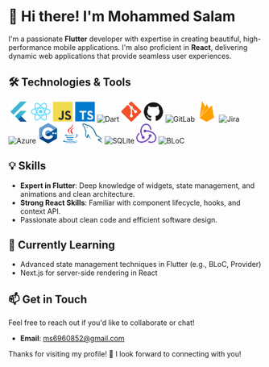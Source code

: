 # 👋 Hi there! I'm Mohammed Salam

I'm a passionate **Flutter** developer with expertise in creating beautiful, high-performance mobile applications. I'm also proficient in **React**, delivering dynamic web applications that provide seamless user experiences.

## 🛠️ Technologies & Tools
<p>
  <img src="https://raw.githubusercontent.com/devicons/devicon/master/icons/flutter/flutter-original.svg" alt="Flutter" width="40" height="40"/> 
  <img src="https://raw.githubusercontent.com/devicons/devicon/master/icons/react/react-original.svg" alt="React" width="40" height="40"/> 
  <img src="https://raw.githubusercontent.com/devicons/devicon/master/icons/javascript/javascript-original.svg" alt="JavaScript" width="40" height="40"/> 
  <img src="https://raw.githubusercontent.com/devicons/devicon/master/icons/typescript/typescript-original.svg" alt="TypeScript" width="40" height="40"/> 
  <img src="https://www.vectorlogo.zone/logos/dartlang/dartlang-icon.svg" alt="Dart" width="40" height="40"/> 
  <img src="https://raw.githubusercontent.com/devicons/devicon/master/icons/git/git-original.svg" alt="Git" width="40" height="40"/> 
  <img src="https://raw.githubusercontent.com/devicons/devicon/master/icons/github/github-original.svg" alt="GitHub" width="40" height="40"/>
  <img src="https://www.vectorlogo.zone/logos/gitlab/gitlab-icon.svg" alt="GitLab" width="40" height="40"/> 
  <img src="https://raw.githubusercontent.com/devicons/devicon/master/icons/firebase/firebase-plain.svg" alt="Firebase" width="40" height="40"/>
  <img src="https://www.vectorlogo.zone/logos/atlassian_jira/atlassian_jira-icon.svg" alt="Jira" width="40" height="40"/> 
  <img src="https://azure.microsoft.com/svghandler/azure-logo.svg" alt="Azure" width="40" height="40"/> 
  <img src="https://raw.githubusercontent.com/devicons/devicon/master/icons/cplusplus/cplusplus-original.svg" alt="C++" width="40" height="40"/> 
  <img src="https://raw.githubusercontent.com/devicons/devicon/master/icons/java/java-original.svg" alt="Java" width="40" height="40"/> 
  <img src="https://raw.githubusercontent.com/devicons/devicon/master/icons/mysql/mysql-original.svg" alt="MySQL" width="40" height="40"/>
  <img src="https://www.vectorlogo.zone/logos/sqlite/sqlite-icon.svg" alt="SQLite" width="40" height="40"/>
  <img src="https://raw.githubusercontent.com/devicons/devicon/master/icons/redux/redux-original.svg" alt="Redux" width="40" height="40"/>
  <img src="https://img.shields.io/badge/BLoC-State%20Management-blue?style=for-the-badge&logo=flutter" alt="BLoC" width="100" height="40"/>



  
</p>


## 💡 Skills
- **Expert in Flutter**: Deep knowledge of widgets, state management, and animations and clean architecture.
- **Strong React Skills**: Familiar with component lifecycle, hooks, and context API.
- Passionate about clean code and efficient software design.

## 🌱 Currently Learning
- Advanced state management techniques in Flutter (e.g., BLoC, Provider)
- Next.js for server-side rendering in React

## 📫 Get in Touch
Feel free to reach out if you'd like to collaborate or chat!
- **Email**: [ms6960852@gmail.com](mailto:ms6960852@gmail.com)

Thanks for visiting my profile! 🌟 I look forward to connecting with you!
